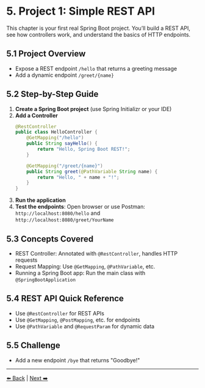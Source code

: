 # 5. Project 1: Simple REST API

This chapter is your first real Spring Boot project. You’ll build a REST API, see how controllers work, and understand the basics of HTTP endpoints.

## 5.1 Project Overview
- Expose a REST endpoint `/hello` that returns a greeting message
- Add a dynamic endpoint `/greet/{name}`

## 5.2 Step-by-Step Guide
1. **Create a Spring Boot project** (use Spring Initializr or your IDE)
2. **Add a Controller**
   ```java
   @RestController
   public class HelloController {
       @GetMapping("/hello")
       public String sayHello() {
           return "Hello, Spring Boot REST!";
       }

       @GetMapping("/greet/{name}")
       public String greet(@PathVariable String name) {
           return "Hello, " + name + "!";
       }
   }
   ```
3. **Run the application**
4. **Test the endpoints**: Open browser or use Postman: `http://localhost:8080/hello` and `http://localhost:8080/greet/YourName`

## 5.3 Concepts Covered
- REST Controller: Annotated with `@RestController`, handles HTTP requests
- Request Mapping: Use `@GetMapping`, `@PathVariable`, etc.
- Running a Spring Boot app: Run the main class with `@SpringBootApplication`

## 5.4 REST API Quick Reference
- Use `@RestController` for REST APIs
- Use `@GetMapping`, `@PostMapping`, etc. for endpoints
- Use `@PathVariable` and `@RequestParam` for dynamic data

## 5.5 Challenge
- Add a new endpoint `/bye` that returns "Goodbye!"

---
[⬅️ Back](./04-spring-boot-intro.md) | [Next ➡️](./06-spring-data-jpa.md)
